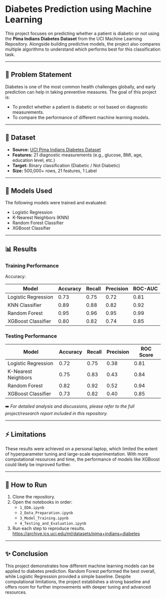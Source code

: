 # Diabetes Prediction using Machine Learning  

This project focuses on predicting whether a patient is diabetic or not using the **Pima Indians Diabetes Dataset** from the UCI Machine Learning Repository. Alongside building predictive models, the project also compares multiple algorithms to understand which performs best for this classification task.  

---

## 📌 Problem Statement  
Diabetes is one of the most common health challenges globally, and early prediction can help in taking preventive measures. The goal of this project is:  
- To predict whether a patient is diabetic or not based on diagnostic measurements.  
- To compare the performance of different machine learning models.  

---

## 📂 Dataset  
- **Source:** [UCI Pima Indians Diabetes Dataset](https://www.kaggle.com/datasets/alexteboul/diabetes-health-indicators-dataset)  
- **Features:** 21 diagnostic measurements (e.g., glucose, BMI, age, education level, etc.)  
- **Target:** Binary classification (Diabetic / Not Diabetic)  
- **Size:** 500,000+ rows, 21 features, 1 Label  

---

## 🤖 Models Used  
The following models were trained and evaluated:  
- Logistic Regression  
- K-Nearest Neighbors (KNN)  
- Random Forest Classifier  
- XGBoost Classifier  

---

## 📊 Results  

### Training Performance
Accuracy:

| Model                 |  Accuracy  | Recall  | Precision | ROC-AUC |  
|-----------------------|------------|---------|-----------|---------|  
| Logistic Regression   | 0.73       | 0.75    | 0.72      | 0.81    |  
| KNN Classifier        | 0.89       | 0.88    | 0.82      | 0.92    |  
| Random Forest         | 0.95       | 0.96    | 0.95      | 0.99    |  
| XGBoost Classifier    | 0.80       | 0.82    | 0.74      | 0.85    |  

### Testing Performance  

| Model                  | Accuracy | Recall | Precision | ROC Score |
|------------------------|----------|--------|-----------|-----------|
| Logistic Regression    | 0.72     | 0.75   | 0.38      | 0.81      |
| K-Nearest Neighbors    | 0.75     | 0.83   | 0.43      | 0.84      |
| Random Forest          | 0.82     | 0.92   | 0.52      | 0.94      |
| XGBoost Classifier     | 0.73     | 0.82   | 0.40      | 0.85      |

➡️ *For detailed analysis and discussions, please refer to the full project/research report included in this repository.*

---

## ⚡ Limitations  
These results were achieved on a personal laptop, which limited the extent of hyperparameter tuning and large-scale experimentation. With more computational resources and time, the performance of models like XGBoost could likely be improved further.  

---

## 🚀 How to Run  
1. Clone the repository.  
2. Open the notebooks in order:  
   - `1_EDA.ipynb`  
   - `2_Data_Preparation.ipynb`  
   - `3_Model_Training.ipynb`  
   - `4_Testing_and_Evaluation.ipynb`  
3. Run each step to reproduce results.  https://archive.ics.uci.edu/ml/datasets/pima+indians+diabetes

---

## ✨ Conclusion  
This project demonstrates how different machine learning models can be applied to diabetes prediction. Random Forest performed the best overall, while Logistic Regression provided a simple baseline. Despite computational limitations, the project establishes a strong baseline and offers room for further improvements with deeper tuning and advanced resources.  
